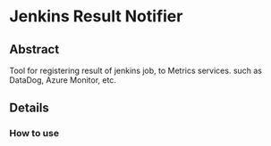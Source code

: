 # Jenkins Result Notifier

## Abstract

Tool for registering result of jenkins job, to Metrics services.
such as DataDog, Azure Monitor, etc.

## Details

### How to use